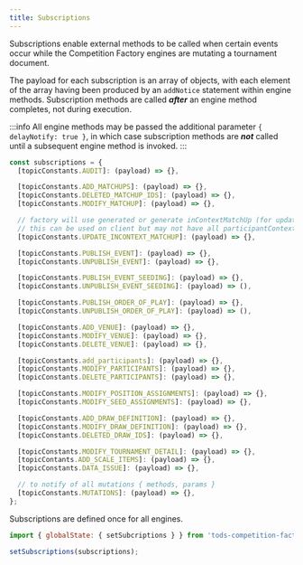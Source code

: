 ```yaml
---
title: Subscriptions
---
```


Subscriptions enable external methods to be called when certain events occur while the Competition Factory engines are mutating a tournament document.

The payload for each subscription is an array of objects, with each element of the array having been produced by an `addNotice` statement within engine methods. Subscription methods are called **_after_** an engine method completes, not during execution.

:::info
All engine methods may be passed the additional parameter `{ delayNotify: true }`, in which case subscription methods are **_not_** called until a subsequent engine method is invoked.
:::

```js
const subscriptions = {
  [topicConstants.AUDIT]: (payload) => {},

  [topicConstants.ADD_MATCHUPS]: (payload) => {},
  [topicConstants.DELETED_MATCHUP_IDS]: (payload) => {},
  [topicConstants.MODIFY_MATCHUP]: (payload) => {},

  // factory will use generated or generate inContextMatchUp (for updating public site)
  // this can be used on client but may not have all participantContext options
  [topicConstants.UPDATE_INCONTEXT_MATCHUP]: (payload) => {},

  [topicConstants.PUBLISH_EVENT]: (payload) => {},
  [topicConstants.UNPUBLISH_EVENT]: (payload) => {},

  [topicConstants.PUBLISH_EVENT_SEEDING]: (payload) => {},
  [topicConstants.UNPUBLISH_EVENT_SEEDING]: (payload) => (),

  [topicConstants.PUBLISH_ORDER_OF_PLAY]: (payload) => {},
  [topicConstants.UNPUBLISH_ORDER_OF_PLAY]: (payload) => (),

  [topicConstants.ADD_VENUE]: (payload) => {},
  [topicConstants.MODIFY_VENUE]: (payload) => {},
  [topicConstants.DELETE_VENUE]: (payload) => {},

  [topicConstants.add_participants]: (payload) => {},
  [topicConstants.MODIFY_PARTICIPANTS]: (payload) => {},
  [topicConstants.DELETE_PARTICIPANTS]: (payload) => {},

  [topicConstants.MODIFY_POSITION_ASSIGNMENTS]: (payload) => {},
  [topicConstants.MODIFY_SEED_ASSIGNMENTS]: (payload) => {},

  [topicConstants.ADD_DRAW_DEFINITION]: (payload) => {},
  [topicConstants.MODIFY_DRAW_DEFINITION]: (payload) => {},
  [topicConstants.DELETED_DRAW_IDS]: (payload) => {},

  [topicConstants.MODIFY_TOURNAMENT_DETAIL]: (payload) => {},
  [topicContants.ADD_SCALE_ITEMS]: (payload) => {},
  [topicConstants.DATA_ISSUE]: (payload) => {},

  // to notify of all mutations { methods, params }
  [topicConstants.MUTATIONS]: (payload) => {},
};
```

Subscriptions are defined once for all engines.

```js
import { globalState: { setSubcriptions } } from 'tods-competition-factory';

setSubscriptions(subscriptions);
```
